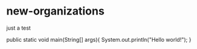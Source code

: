 # new-organizations
just a test

public static void main(String[] args){
  System.out.println("Hello world!");
}
